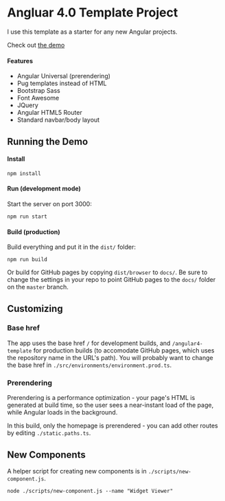# Angluar 4.0 Template Project
I use this template as a starter for any new Angular projects.

Check out [the demo](https://bobby-brennan.github.io/angular4-template)

#### Features
* Angular Universal (prerendering)
* Pug templates instead of HTML
* Bootstrap Sass
* Font Awesome
* JQuery
* Angular HTML5 Router
* Standard navbar/body layout

## Running the Demo

#### Install

```
npm install
```

#### Run (development mode)
Start the server on port 3000:

```
npm run start
```


#### Build (production)
Build everything and put it in the `dist/` folder:

```
npm run build
```

Or build for GitHub pages by copying `dist/browser` to `docs/`.
Be sure to change the settings in your repo to point GitHub pages to
the `docs/` folder on the `master` branch.

## Customizing

### Base href
The app uses the base href `/` for development builds, and `/angular4-template`
for production builds (to accomodate GitHub pages, which uses the repository
name in the URL's path). You will probably want to change the base href in
`./src/environments/environment.prod.ts`.

### Prerendering
Prerendering is a performance optimization - your page's HTML is generated
at build time, so the user sees a near-instant load of the page, while Angular
loads in the background.

In this build, only the homepage is prerendered - you can add other routes
by editing `./static.paths.ts`.

## New Components
A helper script for creating new components is in `./scripts/new-component.js`.

```
node ./scripts/new-component.js --name "Widget Viewer"
```
